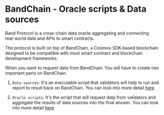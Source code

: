 # BandChain - Oracle scripts & Data sources

Band Protocol is a cross-chain data oracle aggregating and connecting real-world data and APIs to smart contracts.

The protocol is built on top of BandChain, a Cosmos-SDK-based blockchain designed to be compatible with most smart contract and blockchain development frameworks.

When you want to request data from BandChain. You will have to create two important parts on BandChain.
1. `Data sources`: It's an executable script that validators will help to run and report to result back on BandChain. You can look into more detail [here](https://docs.bandchain.org/custom-script/data-source/introduction.html)

2. `Oracle scripts`: It's the script that will request data from validators and aggregate the results of data sources into the final answer. You can look into more detail [here](https://docs.bandchain.org/custom-script/oracle-script/introduction.html)
